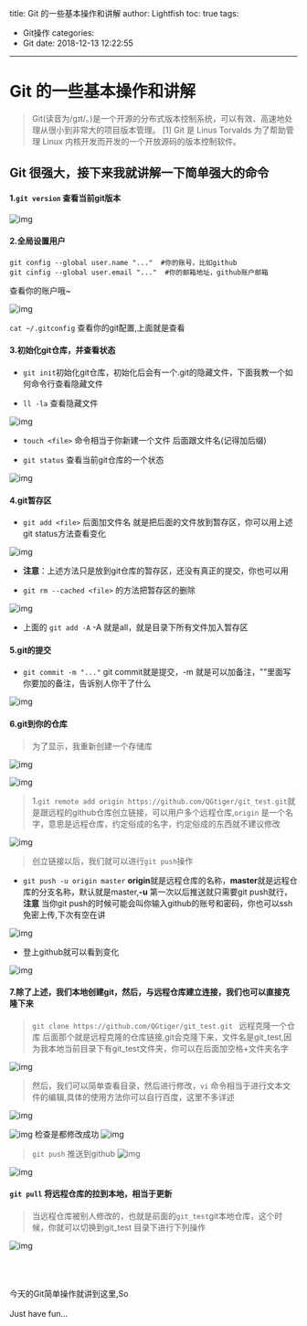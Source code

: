 title: Git 的一些基本操作和讲解
author: Lightfish
toc: true
tags:
  - Git操作
categories:
  - Git
date: 2018-12-13 12:22:55
---
# Git 的一些基本操作和讲解

>Git(读音为/gɪt/。)是一个开源的分布式版本控制系统，可以有效、高速地处理从很小到非常大的项目版本管理。 [1]  Git 是 Linus Torvalds 为了帮助管理 Linux 内核开发而开发的一个开放源码的版本控制软件。

<!-- more -->

## Git 很强大，接下来我就讲解一下简单强大的命令

#### 1.`git version` 查看当前git版本

![img](https://ws1.sinaimg.cn/large/006bO2RVly1fywxhc2qh4j30g6054wf1.jpg)

#### 2.全局设置用户

```
git config --global user.name "..."  #你的账号，比如github
git cinfig --global user.email "..."  #你的邮箱地址，github账户邮箱
```
查看你的账户哦~

![img](https://ws1.sinaimg.cn/large/006bO2RVly1fywxhc5aqtj30b102kglq.jpg)

`cat ~/.gitconfig` 查看你的git配置,上面就是查看

#### 3.初始化git仓库，并查看状态

* `git init`初始化git仓库，初始化后会有一个.git的隐藏文件，下面我教一个如何命令行查看隐藏文件

* `ll -la` 查看隐藏文件

![img](https://ws1.sinaimg.cn/large/006bO2RVly1fywxhckd9wj30f803hq3l.jpg)

* `touch <file>` 命令相当于你新建一个文件 后面跟文件名(记得加后缀)

* `git status` 查看当前git仓库的一个状态

![img](https://ws1.sinaimg.cn/large/006bO2RVly1fywxhc93roj30gi0didir.jpg)

#### 4.git暂存区

* `git add <file>` 后面加文件名  就是把后面的文件放到暂存区，你可以用上述git status方法查看变化

![img](https://ws1.sinaimg.cn/large/006bO2RVly1fywxhcbnwbj30ft06pgmg.jpg)

* **注意**：上述方法只是放到git仓库的暂存区，还没有真正的提交，你也可以用

* `git rm --cached <file>` 的方法把暂存区的删除

![img](https://ws1.sinaimg.cn/large/006bO2RVly1fywxhcee3yj30g00cjtai.jpg)

* 上面的 `git add -A` -A 就是all，就是目录下所有文件加入暂存区

#### 5.git的提交

* `git commit -m "..."`  git commit就是提交，-m 就是可以加备注，""里面写你要加的备注，告诉别人你干了什么

![img](https://ws1.sinaimg.cn/large/006bO2RVly1fywxhcvwv3j30fn059q3v.jpg)

#### 6.git到你的仓库

>为了显示，我重新创建一个存储库

![img](https://ws1.sinaimg.cn/large/006bO2RVly1fywxhczk4oj30ie0ezgnb.jpg)

![img](https://ws1.sinaimg.cn/large/006bO2RVly1fywxhd4vbvj30t40l2tdf.jpg)

>1.`git remote add origin https://github.com/QGtiger/git_test.git`就是跟远程的github仓库创立链接，可以用户多个远程仓库,`origin` 是一个名字，意思是远程仓库，约定俗成的名字，约定俗成的东西就不建议修改

![img](https://ws1.sinaimg.cn/large/006bO2RVly1fywxkb4ggwj30dt03y3zd.jpg)

>创立链接以后，我们就可以进行`git push`操作

* `git push -u origin master` **origin**就是远程仓库的名称，**master**就是远程仓库的分支名称，默认就是master,**-u** 第一次以后推送就只需要git push就行，**注意** 当你git push的时候可能会叫你输入github的账号和密码，你也可以ssh免密上传,下次有空在讲

![img](https://ws1.sinaimg.cn/large/006bO2RVly1fywxkb7myij30gd04yaba.jpg)

* 登上github就可以看到变化

![img](https://ws1.sinaimg.cn/large/006bO2RVly1fywxkbixp7j30z10ceq8c.jpg)

#### 7.除了上述，我们本地创建git，然后，与远程仓库建立连接，我们也可以直接克隆下来

>`git clone https://github.com/QGtiger/git_test.git `  远程克隆一个仓库 后面那个就是远程克隆的仓库链接,git会克隆下来，文件名是git_test,因为我本地当前目录下有git_test文件夹，你可以在后面加空格+文件夹名字

![img](https://ws1.sinaimg.cn/large/006bO2RVly1fywxkbs3hxj30fe05d0tv.jpg)

>然后，我们可以简单查看目录，然后进行修改，`vi` 命令相当于进行文本文件的编辑,具体的使用方法你可以自行百度，这里不多详述

![img](https://ws1.sinaimg.cn/large/006bO2RVly1fywxkburipj30fp04s757.jpg)

![img](https://ws1.sinaimg.cn/large/006bO2RVly1fywxkbx57hj30g80ajaam.jpg)
检查是都修改成功
![img](https://ws1.sinaimg.cn/large/006bO2RVly1fywxkc1tc5j30cl02rwer.jpg)

>`git push` 推送到github
![img](https://ws1.sinaimg.cn/large/006bO2RVly1fywxkc4coij30gd0acjtp.jpg)

![img](https://ws1.sinaimg.cn/large/006bO2RVly1fywxkcb43kj30ul0f70ux.jpg)

#### `git pull` 将远程仓库的拉到本地，相当于更新

>当远程仓库被别人修改的，也就是前面的`git_test`git本地仓库，这个时候，你就可以切换到git_test 目录下进行下列操作 

![img](https://ws1.sinaimg.cn/large/006bO2RVly1fywxkch14wj30fs08ptal.jpg)

<br><br><br>
今天的Git简单操作就讲到这里,So<br><br>Just have fun...
